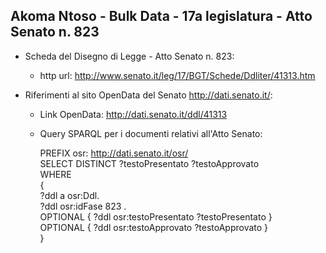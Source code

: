 ## Akoma Ntoso - Bulk Data - 17a legislatura - Atto Senato n. 823 ##

* Scheda del Disegno di Legge - Atto Senato n. 823:
	* http url: http://www.senato.it/leg/17/BGT/Schede/Ddliter/41313.htm

* Riferimenti al sito OpenData del Senato http://dati.senato.it/:
	* Link OpenData: http://dati.senato.it/ddl/41313
	* Query SPARQL per i documenti relativi all'Atto Senato:

        PREFIX osr: <http://dati.senato.it/osr/>  
		SELECT DISTINCT ?testoPresentato ?testoApprovato  
		WHERE  
		{  
		    ?ddl a osr:Ddl.  
		    ?ddl osr:idFase 823 .  
		    OPTIONAL { ?ddl osr:testoPresentato ?testoPresentato }  
		    OPTIONAL { ?ddl osr:testoApprovato ?testoApprovato }  
		}
		